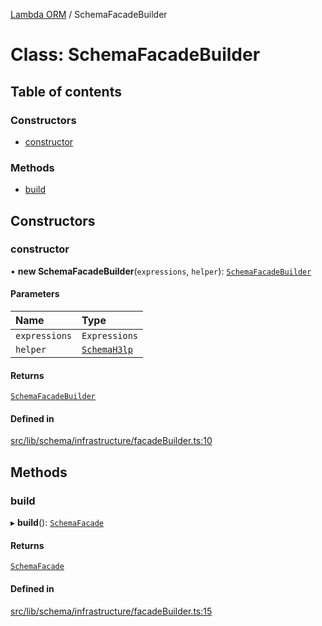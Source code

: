 [Lambda ORM](../README.md) / SchemaFacadeBuilder

# Class: SchemaFacadeBuilder

## Table of contents

### Constructors

- [constructor](SchemaFacadeBuilder.md#constructor)

### Methods

- [build](SchemaFacadeBuilder.md#build)

## Constructors

### constructor

• **new SchemaFacadeBuilder**(`expressions`, `helper`): [`SchemaFacadeBuilder`](SchemaFacadeBuilder.md)

#### Parameters

| Name | Type |
| :------ | :------ |
| `expressions` | `Expressions` |
| `helper` | [`SchemaH3lp`](SchemaH3lp.md) |

#### Returns

[`SchemaFacadeBuilder`](SchemaFacadeBuilder.md)

#### Defined in

[src/lib/schema/infrastructure/facadeBuilder.ts:10](https://github.com/lambda-orm/lambdaorm-base/blob/6bb5e166bd0babb11ca6f556f074a60047514bac/src/lib/schema/infrastructure/facadeBuilder.ts#L10)

## Methods

### build

▸ **build**(): [`SchemaFacade`](SchemaFacade.md)

#### Returns

[`SchemaFacade`](SchemaFacade.md)

#### Defined in

[src/lib/schema/infrastructure/facadeBuilder.ts:15](https://github.com/lambda-orm/lambdaorm-base/blob/6bb5e166bd0babb11ca6f556f074a60047514bac/src/lib/schema/infrastructure/facadeBuilder.ts#L15)
